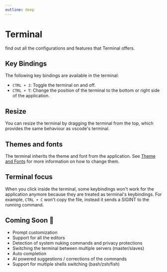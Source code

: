 ```yaml
---
outline: deep
---
```


# Terminal

find out all the configurations and features that Terminal offers.

## Key Bindings
The following key bindings are available in the terminal:

* `CTRL + J`: Toggle the terminal on and off.
* `CTRL + T`: Change the position of the terminal to the bottom or right side of the application.

## Resize
You can resize the terminal by dragging the terminal from the top, which provides the same behaviour as vscode's terminal.

## Themes and fonts
The terminal inherits the theme and font from the application. See [Theme and Fonts](/docs/customization/theme-and-fonts) for more information on how to change them.

## Terminal focus
When you click inside the terminal, some keybindings won't work for the application anymore because they are treated as terminal's keybindings. 
For example, `CTRL + C` won't copy the file, instead it sends a SIGINT to the running command.

## Coming Soon :rocket:
* Prompt customization
* Support for all the editors
* Detection of system nuking commands and privacy protections
* Switching the terminal between multiple servers (master/slaves)
* Auto completion
* AI powered suggestions / corrections of the commands
* Support for multiple shells switching (bash/zsh/fish)

